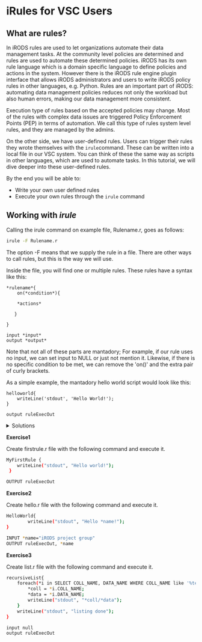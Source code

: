 # iRules for VSC Users

## What are rules?
In iRODS rules are used to let organizations automate their data management tasks. At the community level policies are determined and rules are used to automate these determined policies. iRODS has its own rule language which is a domain specific language to define policies and actions in the system. However there is the iRODS rule engine plugin interface that allows iRODS administrators and users to write iRODS policy rules in other languages, e.g. Python. Rules are an important part of iRODS: automating data management policies reduces not only the workload but also human errors, making our data management more consistent.

Execution type of rules based on the accepted policies may change. Most of the rules with complex data issues are triggered Policy Enforcement Points (PEP) in terms of automation. We call this type of rules system level rules, and they are managed by the admins.

On the other side, we have user-defined rules. Users can trigger their rules they wrote themselves with the `irule`command. These can be written into a local file in our VSC system. You can think of these the same way as scripts in other languages, which are used to automate tasks. In this tutorial, we will dive deeper into these user-defined rules.

By the end you will be able to:
* Write your own user defined rules
* Execute your own rules through the `irule` command

## Working with *irule*
Calling the irule command on example file, Rulename.r, goes as follows:

```sh
irule -F Rulename.r
```
The option -F means that we supply the rule in a file. There are other ways to call rules, but this is the way we will use.


Inside the file, you will find one or multiple rules. These rules have a syntax like this:

```
*rulename*{
    on(*condition*){
    
    *actions*
    
   }

}

input *input*
output *output*
```
Note that not all of these parts are mantadory; For example, if our rule uses no input, we can set input to NULL or just not mention it. Likewise, if there is no specific condition to be met, we can remove the 'on()' and the extra pair of curly brackets.

As a simple example, the mantadory hello world script would look like this:

```
helloworld{
    writeLine('stdout', 'Hello World!');
}

output ruleExecOut
```


<details>
  <summary>Solutions</summary>

  Solutions to exercises will come here

</details>


**Exercise1**

Create firstrule.r file with the following command and execute it.

```sh
MyFirstRule {
    writeLine("stdout", "Hello world!");
 }

OUTPUT ruleExecOut
```

**Exercise2**

Create hello.r file with the following command and execute it.

```sh
HelloWorld{
        writeLine("stdout", "Hello *name!");
}

INPUT *name="iRODS project group"
OUTPUT ruleExecOut, *name
```

**Exercise3**

Create list.r file with the following command and execute it.

```sh
recursiveList{
    foreach(*i in SELECT COLL_NAME, DATA_NAME WHERE COLL_NAME like '%test%'){
        *coll = *i.COLL_NAME;
        *data = *i.DATA_NAME;
        writeLine("stdout", "*coll/*data");
    }
    writeLine("stdout", "listing done");
}

input null
output ruleExecOut
```
